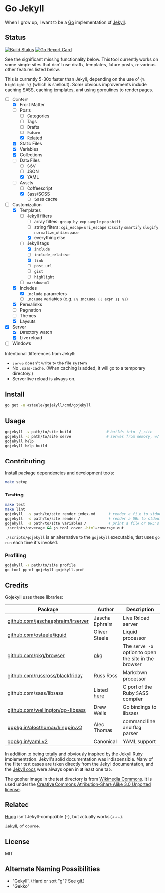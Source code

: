 # Go Jekyll

When I grow up, I want to be a [Go](https://golang.org) implementation of [Jekyll](https://jekyllrb.com).

## Status
[![Build Status](https://travis-ci.org/osteele/gojekyll.svg?branch=master)](https://travis-ci.org/osteele/gojekyll)
[![Go Report Card](https://goreportcard.com/badge/github.com/osteele/gojekyll)](https://goreportcard.com/report/github.com/osteele/gojekyll)

See the significant missing functionality below. This tool currently works on some simple sites that don't use drafts, templates, future posts, or various other features listed below.

This is currently 5-30x faster than Jekyll, depending on the use of `{% highlight %}` (which is shellout). Some obvious improvements include caching SASS, caching templates, and using goroutines to render pages.

- [ ] Content
  - [x] Front Matter
  - [ ] Posts
    - [ ] Categories
    - [ ] Tags
    - [ ] Drafts
    - [ ] Future
    - [x] Related
  - [x] Static Files
  - [x] Variables
  - [x] Collections
  - [ ] Data Files
    - [ ] CSV
    - [ ] JSON
    - [x] YAML
  - [ ] Assets
    - [ ] Coffeescript
    - [x] Sass/SCSS
      - [ ] Sass cache
- [ ] Customization
  - [x] Templates
    - [ ] Jekyll filters
      - [ ] array filters: `group_by_exp` `sample` `pop` `shift`
      - [ ] string filters: `cgi_escape` `uri_escape` `scssify` `smartify` `slugify` `normalize_whitespace`
      - [x] everything else
    - [ ] Jekyll tags
      - [x] `include`
      - [ ] `include_relative`
      - [x] `link`
      - [ ] `post_url`
      - [ ] `gist`
      - [ ] `highlight`
    - [ ] `markdown=1`
  - [x] Includes
      - [x] `include` parameters
      - [ ] `include` variables (e.g. `{% include {{ expr }} %}`)
  - [x] Permalinks
  - [ ] Pagination
  - [ ] Themes
  - [x] Layouts
- [x] Server
  - [x] Directory watch
  - [x] Live reload
- [ ] Windows

Intentional differences from Jekyll:

- `serve` doesn't write to the file system
- No `.sass-cache`. (When caching is added, it will go to a temporary directory.)
- Server live reload is always on.

## Install

```bash
go get -u osteele/gojekyll/cmd/gojekyll
```

## Usage

```bash
gojekyll -s path/to/site build                # builds into ./_site
gojekyll -s path/to/site serve                # serves from memory, w/ live reload
gojekyll help
gojekyll help build
```

## Contributing

Install package dependencies and development tools:

```bash
make setup
```

### Testing

```bash
make test
make lint
gojekyll  -s path/to/site render index.md      # render a file to stdout
gojekyll  -s path/to/site render /             # render a URL to stdout
gojekyll  -s path/to/site variables /          # print a file or URL's variables
./scripts/coverage && go tool cover -html=coverage.out
```

`./scripts/gojekyll` is an alternative to the `gojekyll` executable, that uses `go run` each time it's invoked.

### Profiling

```bash
gojekyll -s path/to/site profile
go tool pprof gojekyll gojekyll.prof
```

## Credits

Gojekyll uses these libraries:

| Package | Author | Description |
| --- | --- | --- |
| [github.com/jaschaephraim/lrserver](https://github.com/jaschaephraim/lrserver) | Jascha Ephraim | Live Reload server |
| [github.com/osteele/liquid](https://github.com/osteele/liquid) | Oliver Steele | Liquid processor |
| [github.com/pkg/browser](https://github.com/pkg/browser) | [pkg](https://github.com/pkg) | The `serve -o` option to open the site in the browser |
| [github.com/russross/blackfriday](https://github.com/russross/blackfriday) | Russ Ross | Markdown processor |
| [github.com/sass/libsass](https://github.com/sass/libsass) | Listed [here](https://https://github.com/sass/libsass) | C port of the Ruby SASS compiler |
| [github.com/wellington/go-libsass](https://github.com/wellington/go-libsass) | Drew Wells | Go bindings to libsass |
| [gopkg.in/alecthomas/kingpin.v2](https://github.com/alecthomas/kingpin)  | Alec Thomas | command line and flag parser |
| [gopkg.in/yaml.v2](https://github.com/go-yaml) | Canonical | YAML support |

In addition to being totally and obviously inspired by the Jekyll Ruby implementation, Jekyll's solid documentation was indispensible. Many of the filter test cases are taken directly from the Jekyll documentation, and the [Jekyll docs](https://jekyllrb.com/docs/home/) were always open in at least one tab.

The gopher image in the test directory is from [Wikimedia Commons](https://commons.wikimedia.org/wiki/File:Gophercolor.jpg). It is used under the [Creative Commons Attribution-Share Alike 3.0 Unported license](https://creativecommons.org/licenses/by-sa/3.0/deed.en).

## Related

[Hugo](https://gohugo.io) isn't Jekyll-compatible (-), but actually works (+++).

[Jekyll](https://jekyllrb.com), of course.

## License

MIT

## Alternate Naming Possibilities

* "Gekyll". (Hard or soft "g"? See [gif](https://en.wikipedia.org/wiki/GIF#Pronunciation_of_GIF).)
* "Gekko"
